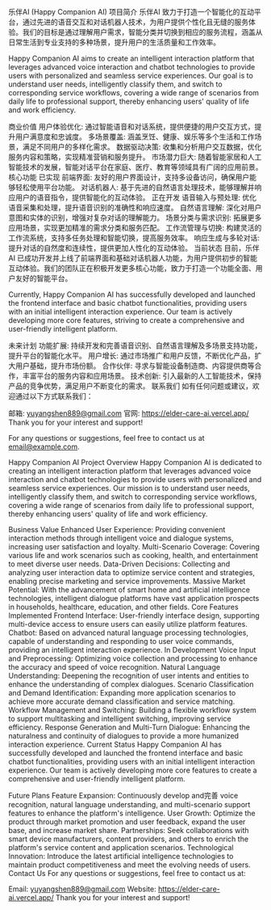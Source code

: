乐伴AI (Happy Companion AI)
项目简介
乐伴AI 致力于打造一个智能化的互动平台，通过先进的语音交互和对话机器人技术，为用户提供个性化且无缝的服务体验。我们的目标是通过理解用户需求，智能分类并切换到相应的服务流程，涵盖从日常生活到专业支持的多种场景，提升用户的生活质量和工作效率。

Happy Companion AI aims to create an intelligent interaction platform that leverages advanced voice interaction and chatbot technologies to provide users with personalized and seamless service experiences. Our goal is to understand user needs, intelligently classify them, and switch to corresponding service workflows, covering a wide range of scenarios from daily life to professional support, thereby enhancing users' quality of life and work efficiency.

商业价值
用户体验优化: 通过智能语音和对话系统，提供便捷的用户交互方式，提升用户满意度和忠诚度。
多场景覆盖: 涵盖烹饪、健康、娱乐等多个生活和工作场景，满足不同用户的多样化需求。
数据驱动决策: 收集和分析用户交互数据，优化服务内容和策略，实现精准营销和服务提升。
市场潜力巨大: 随着智能家居和人工智能技术的发展，智能对话平台在家庭、医疗、教育等领域具有广阔的应用前景。
核心功能
已实现
前端界面: 友好的用户界面设计，支持多设备访问，确保用户能够轻松使用平台功能。
对话机器人: 基于先进的自然语言处理技术，能够理解并响应用户的语音指令，提供智能化的互动体验。
正在开发
语音输入与预处理: 优化语音采集和处理，提升语音识别的准确性和响应速度。
自然语言理解: 深化对用户意图和实体的识别，增强对复杂对话的理解能力。
场景分类与需求识别: 拓展更多应用场景，实现更加精准的需求分类和服务匹配。
工作流管理与切换: 构建灵活的工作流系统，支持多任务处理和智能切换，提高服务效率。
响应生成与多轮对话: 提升对话的自然度和连续性，提供更加人性化的互动体验。
当前状态
目前，乐伴AI 已成功开发并上线了前端界面和基础对话机器人功能，为用户提供初步的智能互动体验。我们的团队正在积极开发更多核心功能，致力于打造一个功能全面、用户友好的智能平台。

Currently, Happy Companion AI has successfully developed and launched the frontend interface and basic chatbot functionalities, providing users with an initial intelligent interaction experience. Our team is actively developing more core features, striving to create a comprehensive and user-friendly intelligent platform.

未来计划
功能扩展: 持续开发和完善语音识别、自然语言理解及多场景支持功能，提升平台的智能化水平。
用户增长: 通过市场推广和用户反馈，不断优化产品，扩大用户基础，提升市场份额。
合作伙伴: 寻求与智能设备制造商、内容提供商等合作，丰富平台的服务内容和应用场景。
技术创新: 引入最新的人工智能技术，保持产品的竞争优势，满足用户不断变化的需求。
联系我们
如有任何问题或建议，欢迎通过以下方式联系我们：

邮箱: yuyangshen889@gmail.com
官网: https://elder-care-ai.vercel.app/
Thank you for your interest and support!

For any questions or suggestions, feel free to contact us at email@example.com.

Happy Companion AI
Project Overview
Happy Companion AI is dedicated to creating an intelligent interaction platform that leverages advanced voice interaction and chatbot technologies to provide users with personalized and seamless service experiences. Our mission is to understand user needs, intelligently classify them, and switch to corresponding service workflows, covering a wide range of scenarios from daily life to professional support, thereby enhancing users' quality of life and work efficiency.

Business Value
Enhanced User Experience: Providing convenient interaction methods through intelligent voice and dialogue systems, increasing user satisfaction and loyalty.
Multi-Scenario Coverage: Covering various life and work scenarios such as cooking, health, and entertainment to meet diverse user needs.
Data-Driven Decisions: Collecting and analyzing user interaction data to optimize service content and strategies, enabling precise marketing and service improvements.
Massive Market Potential: With the advancement of smart home and artificial intelligence technologies, intelligent dialogue platforms have vast application prospects in households, healthcare, education, and other fields.
Core Features
Implemented
Frontend Interface: User-friendly interface design, supporting multi-device access to ensure users can easily utilize platform features.
Chatbot: Based on advanced natural language processing technologies, capable of understanding and responding to user voice commands, providing an intelligent interaction experience.
In Development
Voice Input and Preprocessing: Optimizing voice collection and processing to enhance the accuracy and speed of voice recognition.
Natural Language Understanding: Deepening the recognition of user intents and entities to enhance the understanding of complex dialogues.
Scenario Classification and Demand Identification: Expanding more application scenarios to achieve more accurate demand classification and service matching.
Workflow Management and Switching: Building a flexible workflow system to support multitasking and intelligent switching, improving service efficiency.
Response Generation and Multi-Turn Dialogue: Enhancing the naturalness and continuity of dialogues to provide a more humanized interaction experience.
Current Status
Happy Companion AI has successfully developed and launched the frontend interface and basic chatbot functionalities, providing users with an initial intelligent interaction experience. Our team is actively developing more core features to create a comprehensive and user-friendly intelligent platform.

Future Plans
Feature Expansion: Continuously develop and完善 voice recognition, natural language understanding, and multi-scenario support features to enhance the platform's intelligence.
User Growth: Optimize the product through market promotion and user feedback, expand the user base, and increase market share.
Partnerships: Seek collaborations with smart device manufacturers, content providers, and others to enrich the platform's service content and application scenarios.
Technological Innovation: Introduce the latest artificial intelligence technologies to maintain product competitiveness and meet the evolving needs of users.
Contact Us
For any questions or suggestions, feel free to contact us at:

Email: yuyangshen889@gmail.com
Website: https://elder-care-ai.vercel.app/
Thank you for your interest and support!
